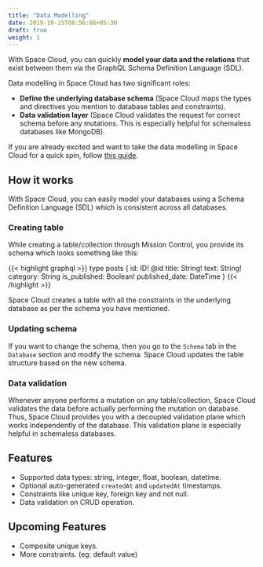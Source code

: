```yaml
---
title: "Data Modelling"
date: 2019-10-15T08:56:08+05:30
draft: true
weight: 1
---
```


With Space Cloud, you can quickly **model your data and the relations** that exist between them via the GraphQL Schema Definition Language (SDL).

Data modelling in Space Cloud has two significant roles:

- **Define the underlying database schema** (Space Cloud maps the types and directives you mention to database tables and constraints).
- **Data validation layer** (Space Cloud validates the request for correct schema before any mutations. This is especially helpful for schemaless databases like MongoDB).

If you are already excited and want to take the data modelling in Space Cloud for a quick spin, follow [this guide](/essentials/data-modelling/quick-start).


## How it works

With Space Cloud, you can easily model your databases using a Schema Definition Language (SDL) which is consistent across all databases.

### Creating table

While creating a table/collection through Mission Control, you provide its schema which looks something like this:

{{< highlight graphql >}}
type posts {
  id: ID! @id
  title: String!
  text: String!
  category: String
  is_published: Boolean!
  published_date: DateTime
}
{{< /highlight >}}

Space Cloud creates a table with all the constraints in the underlying database as per the schema you have mentioned. 

### Updating schema

If you want to change the schema, then you go to the `Schema` tab in the `Database` section and modify the schema. Space Cloud updates the table structure based on the new schema.

### Data validation

Whenever anyone performs a mutation on any table/collection, Space Cloud validates the data before actually performing the mutation on database. Thus, Space Cloud provides you with a decoupled validation plane which works independently of the database. This validation plane is especially helpful in schemaless databases.
 
## Features
- Supported data types: string, integer, float, boolean, datetime.
- Optional auto-generated `createdAt` and `updatedAt` timestamps.
- Constraints like unique key, foreign key and not null.
- Data validation on CRUD operation.

## Upcoming Features
- Composite unique keys.
- More constraints. (eg: default value)
